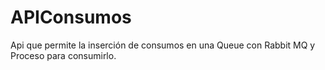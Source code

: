 # APIConsumos
Api que permite la inserción de consumos en una Queue con Rabbit MQ y Proceso para consumirlo.
